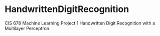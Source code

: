 # HandwrittenDigitRecognition
CIS 678 Machine Learning Project 1 Handwritten Digit Recognition with a Multilayer Perceptron
